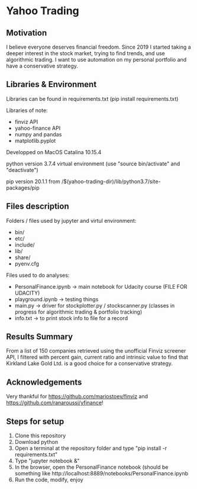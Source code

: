 # Yahoo Trading

## Motivation

I believe everyone deserves financial freedom. Since 2019 I started taking a deeper interest in the stock market, trying to find trends, and use algorithmic trading. I want to use automation on my personal portfolio and have a conservative strategy. 

## Libraries & Environment

Libraries can be found in requirements.txt (pip install requirements.txt)

Libraries of note:
- finviz API
- yahoo-finance API
- numpy and pandas
- matplotlib.pyplot

Developped on MacOS Catalina 10.15.4

python version 3.7.4 virtual environment (use "source bin/activate" and "deactivate")

pip version 20.1.1 from /$(yahoo-trading-dir)/lib/python3.7/site-packages/pip

## Files description

Folders / files used by jupyter and virtul environment:

- bin/
- etc/
- include/
- lib/
- share/
- pyenv.cfg

Files used to do analyses:

- PersonalFinance.ipynb -> main notebook for Udacity course (FILE FOR UDACITY)
- playground.ipynb -> testing things
- main.py -> driver for stockplotter.py / stockscanner.py (classes in progress for algorithmic trading & portfolio tracking)
- info.txt -> to print stock info to file for a record

## Results Summary

From a list of 150 companies retrieved using the unofficial Finviz screener API, I filtered with percent gain, current ratio and intrinsic value to find that Kirkland Lake Gold Ltd. is a good choice for a conservative strategy.

## Acknowledgements

Very thankful for https://github.com/mariostoev/finviz and https://github.com/ranaroussi/yfinance!

## Steps for setup

1. Clone this repository
2. Download python
3. Open a terminal at the repository folder and type "pip install -r requirements.txt"
4. Type "jupyter notebook &"
5. In the browser, open the PersonalFinance notebook (should be something like http://localhost:8889/notebooks/PersonalFinance.ipynb
6. Run the code, modify, enjoy
